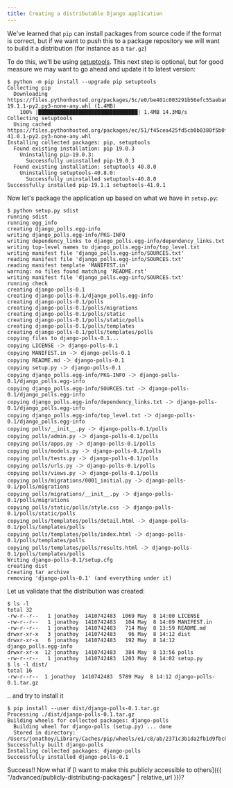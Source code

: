 ```yaml
---
title: Creating a distributable Django application
---
```


We've learned that `pip` can install packages from source code if the format is correct, but if we want to push this to a package repository we will want to build it a distribution (for instance as a `tar.gz`)

To do this, we'll be using [setuptools](https://setuptools.readthedocs.io/en/latest/). This next step is optional, but for good measure we may want to go ahead and update it to latest version:

```terminal
$ python -m pip install --upgrade pip setuptools
Collecting pip
  Downloading https://files.pythonhosted.org/packages/5c/e0/be401c003291b56efc55aeba6a80ab790d3d4cece2778288d65323009420/pip-19.1.1-py2.py3-none-any.whl (1.4MB)
    100% |████████████████████████████████| 1.4MB 14.3MB/s
Collecting setuptools
  Using cached https://files.pythonhosted.org/packages/ec/51/f45cea425fd5cb0b0380f5b0f048ebc1da5b417e48d304838c02d6288a1e/setuptools-41.0.1-py2.py3-none-any.whl
Installing collected packages: pip, setuptools
  Found existing installation: pip 19.0.3
    Uninstalling pip-19.0.3:
      Successfully uninstalled pip-19.0.3
  Found existing installation: setuptools 40.8.0
    Uninstalling setuptools-40.8.0:
      Successfully uninstalled setuptools-40.8.0
Successfully installed pip-19.1.1 setuptools-41.0.1
```

Now let's package the application up based on what we have in `setup.py`:

```terminal
$ python setup.py sdist
running sdist
running egg_info
creating django_polls.egg-info
writing django_polls.egg-info/PKG-INFO
writing dependency_links to django_polls.egg-info/dependency_links.txt
writing top-level names to django_polls.egg-info/top_level.txt
writing manifest file 'django_polls.egg-info/SOURCES.txt'
reading manifest file 'django_polls.egg-info/SOURCES.txt'
reading manifest template 'MANIFEST.in'
warning: no files found matching 'README.rst'
writing manifest file 'django_polls.egg-info/SOURCES.txt'
running check
creating django-polls-0.1
creating django-polls-0.1/django_polls.egg-info
creating django-polls-0.1/polls
creating django-polls-0.1/polls/migrations
creating django-polls-0.1/polls/static
creating django-polls-0.1/polls/static/polls
creating django-polls-0.1/polls/templates
creating django-polls-0.1/polls/templates/polls
copying files to django-polls-0.1...
copying LICENSE -＞ django-polls-0.1
copying MANIFEST.in -＞ django-polls-0.1
copying README.md -＞ django-polls-0.1
copying setup.py -＞ django-polls-0.1
copying django_polls.egg-info/PKG-INFO -＞ django-polls-0.1/django_polls.egg-info
copying django_polls.egg-info/SOURCES.txt -＞ django-polls-0.1/django_polls.egg-info
copying django_polls.egg-info/dependency_links.txt -＞ django-polls-0.1/django_polls.egg-info
copying django_polls.egg-info/top_level.txt -＞ django-polls-0.1/django_polls.egg-info
copying polls/__init__.py -＞ django-polls-0.1/polls
copying polls/admin.py -＞ django-polls-0.1/polls
copying polls/apps.py -＞ django-polls-0.1/polls
copying polls/models.py -＞ django-polls-0.1/polls
copying polls/tests.py -＞ django-polls-0.1/polls
copying polls/urls.py -＞ django-polls-0.1/polls
copying polls/views.py -＞ django-polls-0.1/polls
copying polls/migrations/0001_initial.py -＞ django-polls-0.1/polls/migrations
copying polls/migrations/__init__.py -＞ django-polls-0.1/polls/migrations
copying polls/static/polls/style.css -＞ django-polls-0.1/polls/static/polls
copying polls/templates/polls/detail.html -＞ django-polls-0.1/polls/templates/polls
copying polls/templates/polls/index.html -＞ django-polls-0.1/polls/templates/polls
copying polls/templates/polls/results.html -＞ django-polls-0.1/polls/templates/polls
Writing django-polls-0.1/setup.cfg
creating dist
Creating tar archive
removing 'django-polls-0.1' (and everything under it)
```

Let us validate that the distribution was created:

```terminal
$ ls -l
total 32
-rw-r--r--   1 jonathoy  1410742483  1069 May  8 14:00 LICENSE
-rw-r--r--   1 jonathoy  1410742483   104 May  8 14:09 MANIFEST.in
-rw-r--r--   1 jonathoy  1410742483   714 May  8 13:59 README.md
drwxr-xr-x   3 jonathoy  1410742483    96 May  8 14:12 dist
drwxr-xr-x   6 jonathoy  1410742483   192 May  8 14:12 django_polls.egg-info
drwxr-xr-x  12 jonathoy  1410742483   384 May  8 13:56 polls
-rw-r--r--   1 jonathoy  1410742483  1203 May  8 14:02 setup.py
$ ls -l dist/
total 16
-rw-r--r--  1 jonathoy  1410742483  5789 May  8 14:12 django-polls-0.1.tar.gz
```

.. and try to install it

```terminal
$ pip install --user dist/django-polls-0.1.tar.gz
Processing ./dist/django-polls-0.1.tar.gz
Building wheels for collected packages: django-polls
  Building wheel for django-polls (setup.py) ... done
  Stored in directory: /Users/jonathoy/Library/Caches/pip/wheels/e1/c8/ab/2371c3b1da2fb1d9fbc016ed02d1ff892c188e94c5832560e0
Successfully built django-polls
Installing collected packages: django-polls
Successfully installed django-polls-0.1
```

Success!! Now what if [I want to make this publicly accessible to others]({{ "/advanced/publicly-distributing-packages/" | relative_url }})?
